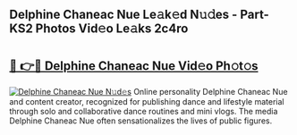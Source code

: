 ## Delphine Chaneac Nue Le𝚊k𝚎d N𝚞𝚍es - Part-KS2 Photos Vid𝚎o Le𝚊ks 2c4ro

# <h2><a href="http://fb0ohc.evod.top/?m=Delphine+Chaneac+Nue">🔗 👉🔴 Delphine Chaneac Nue Vid𝚎o Ph𝚘t𝚘s</a></h2>

[![Delphine Chaneac Nue N𝚞d𝚎s](https://i.imgur.com/8V9OHl7.gif)](http://fb0ohc.evod.top/?m=Delphine+Chaneac+Nue)
Online personality Delphine Chaneac Nue and content creator, recognized for publishing dance and lifestyle material through solo and collaborative dance routines and mini vlogs. The media Delphine Chaneac Nue often sensationalizes the lives of public figures. 
